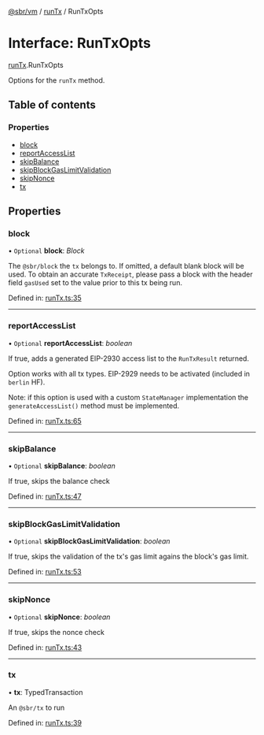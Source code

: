 [@sbr/vm](../README.md) / [runTx](../modules/runtx.md) / RunTxOpts

# Interface: RunTxOpts

[runTx](../modules/runtx.md).RunTxOpts

Options for the `runTx` method.

## Table of contents

### Properties

- [block](runtx.runtxopts.md#block)
- [reportAccessList](runtx.runtxopts.md#reportaccesslist)
- [skipBalance](runtx.runtxopts.md#skipbalance)
- [skipBlockGasLimitValidation](runtx.runtxopts.md#skipblockgaslimitvalidation)
- [skipNonce](runtx.runtxopts.md#skipnonce)
- [tx](runtx.runtxopts.md#tx)

## Properties

### block

• `Optional` **block**: *Block*

The `@sbr/block` the `tx` belongs to.
If omitted, a default blank block will be used.
To obtain an accurate `TxReceipt`, please pass a block
with the header field `gasUsed` set to the value
prior to this tx being run.

Defined in: [runTx.ts:35](https://github.com/siliconswampio/sbr-vm/blob/master/lib/runTx.ts#L35)

___

### reportAccessList

• `Optional` **reportAccessList**: *boolean*

If true, adds a generated EIP-2930 access list
to the `RunTxResult` returned.

Option works with all tx types. EIP-2929 needs to
be activated (included in `berlin` HF).

Note: if this option is used with a custom `StateManager` implementation
the `generateAccessList()` method must be implemented.

Defined in: [runTx.ts:65](https://github.com/siliconswampio/sbr-vm/blob/master/lib/runTx.ts#L65)

___

### skipBalance

• `Optional` **skipBalance**: *boolean*

If true, skips the balance check

Defined in: [runTx.ts:47](https://github.com/siliconswampio/sbr-vm/blob/master/lib/runTx.ts#L47)

___

### skipBlockGasLimitValidation

• `Optional` **skipBlockGasLimitValidation**: *boolean*

If true, skips the validation of the tx's gas limit
agains the block's gas limit.

Defined in: [runTx.ts:53](https://github.com/siliconswampio/sbr-vm/blob/master/lib/runTx.ts#L53)

___

### skipNonce

• `Optional` **skipNonce**: *boolean*

If true, skips the nonce check

Defined in: [runTx.ts:43](https://github.com/siliconswampio/sbr-vm/blob/master/lib/runTx.ts#L43)

___

### tx

• **tx**: TypedTransaction

An `@sbr/tx` to run

Defined in: [runTx.ts:39](https://github.com/siliconswampio/sbr-vm/blob/master/lib/runTx.ts#L39)
